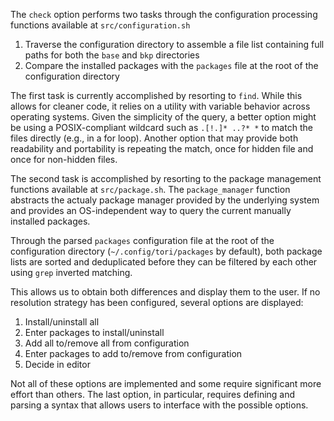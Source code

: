 The `check` option performs two tasks through the configuration processing functions available at `src/configuration.sh`

1. Traverse the configuration directory to assemble a file list containing full paths for both the `base` and `bkp` directories
2. Compare the installed packages with the `packages` file at the root of the configuration directory

The first task is currently accomplished by resorting to `find`. While this allows for cleaner code, it relies on a utility with variable behavior across operating systems. Given the simplicity of the query, a better option might be using a POSIX-compliant wildcard such as `.[!.]* ..?* *` to match the files directly (e.g., in a for loop). Another option that may provide both readability and portability is repeating the match, once for hidden file and once for non-hidden files.

The second task is accomplished by resorting to the package management functions available at `src/package.sh`. The `package_manager` function abstracts the actualy package manager provided by the underlying system and provides an OS-independent way to query the current manually installed packages.

Through the parsed `packages` configuration file at the root of the configuration directory (`~/.config/tori/packages` by default), both package lists are sorted and deduplicated before they can be filtered by each other using `grep` inverted matching.

This allows us to obtain both differences and display them to the user. If no resolution strategy has been configured, several options are displayed:

1. Install/uninstall all
2. Enter packages to install/uninstall 
3. Add all to/remove all from configuration
4. Enter packages to add to/remove from configuration
5. Decide in editor

Not all of these options are implemented and some require significant more effort than others. The last option, in particular, requires defining and parsing a syntax that allows users to interface with the possible options.
